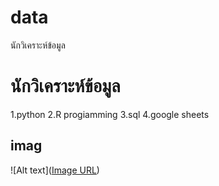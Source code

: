 # data
นักวิเคราะห์ข้อมูล
# นักวิเคราะห์ข้อมูล
1.python
2.R progiamming
3.sql
4.google sheets
## imag
![Alt text]([Image URL](https://www.google.com/imgres?imgurl=https%3A%2F%2Fmedia.graphassets.com%2FZYTYp7SmSE2p5ZYbCk29&tbnid=GBch1laZa64F9M&vet=12ahUKEwiT4NXayNCIAxUXkWMGHWXaMocQMygAegQIARBE..i&imgrefurl=https%3A%2F%2Fth.jobsdb.com%2Fth%2Fcareer-advice%2Farticle%2Fba-business-analyst&docid=zR4S1BYgI4HraM&w=1200&h=800&q=%E0%B8%99%E0%B8%B1%E0%B8%81%E0%B8%A7%E0%B8%B4%E0%B9%80%E0%B8%84%E0%B8%A3%E0%B8%B2%E0%B8%B0%E0%B8%AB%E0%B9%8C&ved=2ahUKEwiT4NXayNCIAxUXkWMGHWXaMocQMygAegQIARBE))
